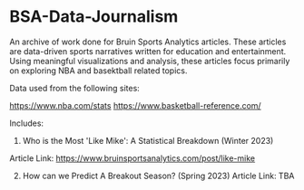 # BSA-Data-Journalism


An archive of work done for Bruin Sports Analytics articles. These articles are data-driven sports narratives written for education and entertainment. Using meaningful visualizations and analysis, these articles focus primarily on exploring NBA and basektball related topics. 


Data used from the following sites:


https://www.nba.com/stats
https://www.basketball-reference.com/


Includes:


1. Who is the Most 'Like Mike': A Statistical Breakdown (Winter 2023)


Article Link: https://www.bruinsportsanalytics.com/post/like-mike


2. How can we Predict A Breakout Season? (Spring 2023)
Article Link: TBA
